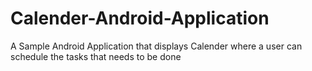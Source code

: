 # Calender-Android-Application
A Sample Android Application that displays Calender  where a user can schedule the tasks that needs to be done
